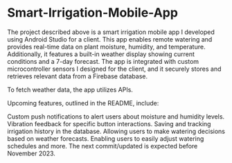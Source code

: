 # Smart-Irrigation-Mobile-App

The project described above is a smart irrigation mobile app I developed using Android Studio for a client. This app enables remote watering and provides real-time data on plant moisture, humidity, and temperature. Additionally, it features a built-in weather display showing current conditions and a 7-day forecast. The app is integrated with custom microcontroller sensors I designed for the client, and it securely stores and retrieves relevant data from a Firebase database.

To fetch weather data, the app utilizes APIs.

Upcoming features, outlined in the README, include:

Custom push notifications to alert users about moisture and humidity levels.
Vibration feedback for specific button interactions.
Saving and tracking irrigation history in the database.
Allowing users to make watering decisions based on weather forecasts.
Enabling users to easily adjust watering schedules and more.
The next commit/updated is expected before November 2023.
